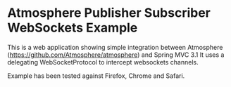 Atmosphere Publisher Subscriber WebSockets Example
==========================================

This is a web application showing simple integration between Atmosphere (https://github.com/Atmosphere/atmosphere) and Spring MVC 3.1
It uses a delegating WebSocketProtocol to intercept websockets channels.

Example has been tested against Firefox, Chrome and Safari.

